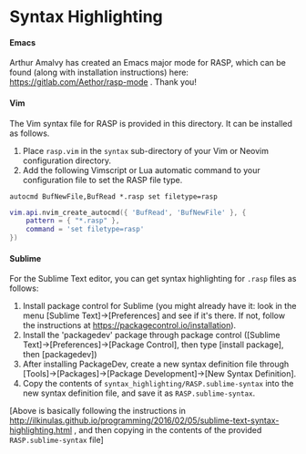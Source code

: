 # Syntax Highlighting 

#### Emacs
Arthur Amalvy has created an Emacs major mode for RASP, which can be found (along with installation instructions) here: https://gitlab.com/Aethor/rasp-mode . Thank you!

#### Vim

The Vim syntax file for RASP is provided in this directory. It can be installed as follows.

1. Place `rasp.vim` in the `syntax` sub-directory of your Vim or Neovim configuration directory.
2. Add the following Vimscript or Lua automatic command to your configuration file to set the RASP file type.

```Vimscript
autocmd BufNewFile,BufRead *.rasp set filetype=rasp
```

```Lua
vim.api.nvim_create_autocmd({ 'BufRead', 'BufNewFile' }, {
    pattern = { "*.rasp" },
    command = 'set filetype=rasp'
})
```

#### Sublime
For the Sublime Text editor, you can get syntax highlighting for `.rasp` files as follows:
1. Install package control for Sublime (you might already have it: look in the menu [Sublime Text]->[Preferences] and see if it's there. If not, follow the instructions at https://packagecontrol.io/installation).
2. Install the 'packagedev' package through package control ([Sublime Text]->[Preferences]->[Package Control], then type [install package], then [packagedev])
3. After installing PackageDev, create a new syntax definition file through [Tools]->[Packages]->[Package Development]->[New Syntax Definition].
4. Copy the contents of `syntax_highlighting/RASP.sublime-syntax` into the new syntax definition file, and save it as `RASP.sublime-syntax`.

[Above is basically following the instructions in http://ilkinulas.github.io/programming/2016/02/05/sublime-text-syntax-highlighting.html , and then copying in the contents of the provided `RASP.sublime-syntax` file]

